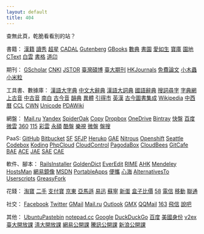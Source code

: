 ```yaml
---
layout: default
title: 404
---
```

查無此頁，乾脆看看別的站？

書籍：
<a href="http://hanji.sinica.edu.tw/index.html?" rel="external">漢籍</a>
<a href="http://edu.duxiu.com/" rel="external">讀秀</a>
<a href="http://hn.sslibrary.com/library.jsp" rel="external">超星</a>
<a href="http://www.cadal.zju.edu.cn/Index.action" rel="external">CADAL</a>
<a href="http://www.gutenberg.org/wiki/Main_Page" rel="external">Gutenberg</a>
<a href="http://books.google.com.tw/" rel="external">GBooks</a>
<a href="http://bbs.gxsd.com.cn/" rel="external">數典</a>
<a href="https://www.eshuyuan.net" rel="external">書園</a>
<a href="http://forum.er07.com/index.php" rel="external">愛如生</a>
<a href="http://www.dushubaoku.cn/forum.php" rel="external">寶庫</a>
<a href="http://www.readfree.net/bbs/" rel="external">園地</a>
<a href="http://ctext.org/" rel="external">CText</a>
<a href="http://www.byscrj.com/jmm/index.htm" rel="external">白雲</a>
<a href="http://shuge.org/" rel="external">書格</a>
<a href="http://www.daoon.com/" rel="external">道卬</a>

期刊：
<a href="http://scholar.google.com/" rel="external">GScholar</a>
<a href="http://scholar.cnki.net/" rel="external">CNKI</a>
<a href="http://www.jstor.org/" rel="external">JSTOR</a>
<a href="http://ndltd.ncl.edu.tw" rel="external">臺灣碩博</a>
<a href="http://www.press.ntu.edu.tw/ejournal/index.asp" rel="external">臺大期刊</a>
<a href="http://sunzi1.lib.hku.hk/hkjo/index.jsp" rel="external">HKJournals</a>
<a href="http://www.paper800.com/" rel="external">免費論文</a>
<a href="http://emuch.net/bbs/index.php" rel="external">小木蟲</a>
<a href="http://www.xiaomili.cn/" rel="external">小米粒</a>

工具書、數據庫：
<a href="http://korat.ibc.ac.th/Dictionary-on-Line/Chinese_Classic/index.html" rel="external">漢語大字典</a>
<a href="http://korat.ibc.ac.th/Dictionary-on-Line/Chinese_Classic_TW/index.html" rel="external">中文大辭典</a>
<a href="http://218.78.212.175/hd/APP.asp" rel="external">漢語大詞典</a>
<a href="http://140.111.34.46/newDict/dict/index.html" rel="external">國語辭典</a>
<a href="http://words.sinica.edu.tw/sou/sou.html" rel="external">搜詞尋字</a>
<a href="http://www.zhongwen.com/zi.htm" rel="external">字典網</a>
<a href="http://eastling.org/oc/oldage.aspx" rel="external">上古音</a>
<a href="http://eastling.org/tdfweb/midage.aspx" rel="external">中古音</a>
<a href="http://eastling.org/tdfweb/cmp.aspx?name=122" rel="external">南白</a>
<a href="http://xiaoxue.iis.sinica.edu.tw/ccr/" rel="external">古今音</a>
<a href="http://ytenx.org/" rel="external">韻典</a>
<a href="http://dict.variants.moe.edu.tw/main.htm" rel="external">異體</a>
<a href="http://www.mebag.com/index/" rel="external">引得市</a>
<a href="http://cdict.freetcp.com" rel="external">英漢</a>
<a href="http://gjtsjc.gxu.edu.cn/" rel="external">古今圖書集成</a>
<a href="http://wikipedia.org/" rel="external">Wikipedia</a>
<a href="http://db1x.sinica.edu.tw/sinocal/" rel="external">中西曆</a>
<a href="http://ccl.pku.edu.cn:8080/ccl_corpus/" rel="external">CCL</a>
<a href="http://cwn.ling.sinica.edu.tw/" rel="external">CWN</a>
<a href="http://www.unicode.org/Public/zipped/" rel="external">Unicode</a>
<a href="http://www.pdawiki.com/forum/forum.php" rel="external">PDAWiki</a>

網盤：
<a href="https://cloud.mail.ru/" rel="external">Mail.ru</a>
<a href="https://disk.yandex.com" rel="external">Yandex</a>
<a href="https://spideroak.com/" rel="external">SpiderOak</a>
<a href="https://www.copy.com/" rel="external">Copy</a>
<a href="https://www.dropbox.com/" rel="external">Dropbox</a>
<a href="https://onedrive.live.com/" rel="external">OneDrive</a>
<a href="https://bintray.com/" rel="external">Bintray</a>
<a href="http://www.kuaipan.cn/home.htm" rel="external">快盤</a>
<a href="http://pan.baidu.com/" rel="external">百度</a>
<a href="http://www.weiyun.com/+" rel="external">微雲</a>
<a href="http://yunpan.360.cn/" rel="external">360</a>
<a href="http://115.com/" rel="external">115</a>
<a href="https://caiyun.feixin.10086.cn/" rel="external">彩雲</a>
<a href="http://www.ys168.com/" rel="external">永碩</a>
<a href="http://www.kanbox.com/" rel="external">酷盤</a>
<a href="http://cloud.letv.com/webdisk/home/index" rel="external">樂視</a>
<a href="http://vdisk.weibo.com/" rel="external">微盤</a>
<a href="http://www.pansou.com/" rel="external">盤搜</a>

PaaS:
<a href="https://github.com/" rel="external">GitHub</a>
<a href="https://bitbucket.org/" rel="external">Bitbucket</a>
<a href="http://sf.net" rel="external">SF</a>
<a href="http://sourceforge.jp/" rel="external">SFJP</a>
<a href="http://www.heroku.com/" rel="external">Heruko</a>
<a href="https://appengine.google.com/" rel="external">GAE</a>
<a href="https://www.nitrous.io/" rel="external">Nitrous</a>
<a href="https://openshift.redhat.com/app/" rel="external">Openshift</a>
<a href="https://seattlegeni.cs.washington.edu/" rel="external">Seattle</a>
<a href="https://www.codebox.io/about" rel="external">Codebox</a>
<a href="https://koding.com/R/1495" rel="external">Koding</a>
<a href="http://www.phpcloud.com/" rel="external">PhpCloud</a>
<a href="https://www.cloudcontrol.com/" rel="external">CloudControl</a>
<a href="https://pagodabox.com/" rel="external">PagodaBox</a>
<a href="http://www.cloudbees.com/" rel="external">CloudBees</a>
<a href="https://gitcafe.com/" rel="external">GitCafe</a>
<a href="http://developer.baidu.com/cloud/rt" rel="external">BAE</a>
<a href="http://www.aliyun.com/product/ace/" rel="external">ACE</a>
<a href="http://appengine.jd.com/product/jae.html" rel="external">JAE</a>
<a href="http://sae.sina.com.cn/" rel="external">SAE</a>
<a href="http://www.grandcloud.cn/product/ae" rel="external">CAE</a>

軟件、腳本：
<a href="http://www.railsinstaller.org/" rel="external">RailsInstaller</a>
<a href="https://github.com/goldendict/goldendict/wiki/Early-Access-Builds-for-Windows" rel="external">GoldenDict</a>
<a href="http://www.everedit.net/" rel="external">EverEdit</a>
<a href="https://code.google.com/p/rimeime/" rel="external">RIME</a>
<a href="http://ahkscript.org/download/" rel="external">AHK</a>
<a href="http://www.mendeley.com/" rel="external">Mendeley</a>
<a href="http://hostsman.abelhadigital.com/" rel="external">HostsMan</a>
<a href="http://mirrors.163.com/" rel="external">網易鏡像</a>
<a href="http://itellyou.cn/" rel="external">MSDN</a>
<a href="http://portableapps.com/apps" rel="external">PortableApps</a>
<a href="http://forum.portableappc.com/viewtopic.php?f=4&t=386" rel="external">便攜</a>
<a href="http://hrtsea.com/" rel="external">心海</a>
<a href="http://alternativeto.net/" rel="external">AlternativesTo</a>
<a href="http://userscripts.org:8080/" rel="external">Userscripts</a>
<a href="https://greasyfork.org/" rel="external">GreasyFork</a>

花錢：
<a href="http://www.taobao.com/" rel="external">淘寶</a>
<a href="http://2.taobao.com/" rel="external">二手</a>
<a href="https://www.alipay.com/" rel="external">支付寶</a>
<a href="http://jd.com/" rel="external">京東</a>
<a href="http://www.amazon.cn/" rel="external">亞馬遜</a>
<a href="http://www.51buy.com/" rel="external">易迅</a>
<a href="http://www.suning.com/" rel="external">蘇寧</a>
<a href="http://www.newegg.cn/" rel="external">新蛋</a>
<a href="http://www.box-z.com/" rel="external">盒子比價</a>
<a href="http://58.com/" rel="external">58</a>
<a href="http://189.cn/" rel="external">電信</a>
<a href="http://gx.10086.cn/" rel="external">移動</a>
<a href="http://www.10010.com/" rel="external">聯通</a>

社交：
<a href="https://www.facebook.com/" rel="external">Facebook</a>
<a href="https://twitter.com/" rel="external">Twitter</a>
<a href="https://www.gmail.com/" rel="external">GMail</a>
<a href="https://mail.ru/" rel="external">Mail.ru</a>
<a href="https://outlook.com/" rel="external">Outlook</a>
<a href="http://www.gmx.com/" rel="external">GMX</a>
<a href="https://mail.qq.com/" rel="external">QQMail</a>
<a href="http://mail.163.com/" rel="external">163</a>
<a href="https://webim.feixin.10086.cn/login.aspx" rel="external">飛信</a>
<a href="http://www.shuobar.cn/" rel="external">說吧</a>

其他：
<a href="http://paste.ubuntu.com/" rel="external">UbuntuPastebin</a>
<a href="http://notepad.cc/" rel="external">notepad.cc</a>
<a href="http://203.116.165.138/" rel="external">Google</a>
<a href="https://duckduckgo.com/" rel="external">DuckDuckGo</a>
<a href="http://www.baidu.com/" rel="external">百度</a>
<a href="http://cn.usinfo.me/" rel="external">美國身份</a>
<a href="http://www.v2ex.com/" rel="external">v2ex</a>
<a href="http://ocw.aca.ntu.edu.tw/ntu-ocw/" rel="external">臺大開放課</a>
<a href="http://ocw.nthu.edu.tw/ocw/index.php" rel="external">淸大開放課</a>
<a href="http://open.163.com/" rel="external">網易公開課</a>
<a href="http://v.qq.com/zt2011/open/" rel="external">騰訊公開課</a>
<a href="http://open.sina.com.cn/" rel="external">新浪公開課</a>